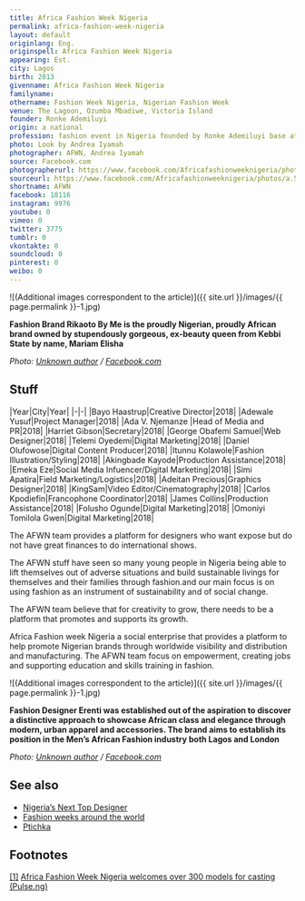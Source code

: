 ```yaml
---
title: Africa Fashion Week Nigeria
permalink: africa-fashion-week-nigeria
layout: default
originlang: Eng.
originspell: Africa Fashion Week Nigeria
appearing: Est.
city: Lagos
birth: 2013
givenname: Africa Fashion Week Nigeria
familyname:
othername: Fashion Week Nigeria, Nigerian Fashion Week
venue: The Lagoon, Ozumba Mbadiwe, Victoria Island
founder: Ronke Ademiluyi
origin: a national
profession: fashion event in Nigeria founded by Ronke Ademiluyi base at Lagos
photo: Look by Andrea Iyamah
photographer: AFWN, Andrea Iyamah
source: Facebook.com
photographerurl: https://www.facebook.com/Africafashionweeknigeria/photos/a.565953823424401/2336723993014033/?type=3&theater
sourceurl: https://www.facebook.com/Africafashionweeknigeria/photos/a.565953823424401/2336723993014033/?type=3&theater
shortname: AFWN
facebook: 18116
instagram: 9976
youtube: 0
vimeo: 0
twitter: 3775
tumblr: 0
vkontakte: 0
soundcloud: 0
pinterest: 0
weibo: 0
---
```


<!---
To edit top block see
icon "Meta Data"
on right menu
Full edit instructions
indexmod.gq/edit
-->

![(Additional images correspondent to the article)]({{ site.url }}/images/{{ page.permalink }}-1.jpg)

**Fashion Brand Rikaoto By Me is the proudly Nigerian, proudly African brand owned by stupendously gorgeous, ex-beauty queen from Kebbi State by name, Mariam Elisha**

*Photo: [Unknown author](https://www.facebook.com/Africafashionweeknigeria/photos/a.565953823424401/2299671513385948/?type=3&theater) / [Facebook.com](https://www.facebook.com/Africafashionweeknigeria/photos/a.565953823424401/2299671513385948/?type=3&theater)*

## Stuff

|Year|City|Year|
|-|-|
|Bayo Haastrup|Creative Director|2018|
|Adewale Yusuf|Project Manager|2018|
|Ada V. Njemanze |Head of Media and PR|2018|
|Harriet Gibson|Secretary|2018|
|George Obafemi Samuel|Web Designer|2018|
|Telemi Oyedemi|Digital Marketing|2018|
|Daniel Olufowose|Digital Content Producer|2018|
|Itunnu Kolawole|Fashion Illustration/Styling|2018|
|Akingbade Kayode|Production Assistance|2018|
|Emeka Eze|Social Media Infuencer/Digital Marketing|2018|
|Simi Apatira|Field Marketing/Logistics|2018|
|Adeitan Precious|Graphics Designer|2018|
|KingSam|Video Editor/Cinematography|2018|
|Carlos Kpodiefin|Francophone Coordinator|2018|
|James Collins|Production Assistance|2018|
|Folusho Ogunde|Digital Marketing|2018|
|Omoniyi Tomilola Gwen|Digital Marketing|2018|

The AFWN team provides a platform for designers who want expose but do not have great finances to do international shows.

The AFWN stuff have seen so many young people in Nigeria being able to lift themselves out of adverse situations and build sustainable livings for themselves and their families through fashion.and our main focus is on using fashion as an instrument of sustainability and of social change.

The AFWN team believe that for creativity to grow, there needs to be a platform that promotes and supports its growth.

Africa Fashion week Nigeria a social enterprise that provides a platform to help promote Nigerian brands through worldwide visibility and distribution and manufacturing. The AFWN team focus on empowerment, creating jobs and supporting education and skills training in fashion.

![(Additional images correspondent to the article)]({{ site.url }}/images/{{ page.permalink }}-1.jpg)

**Fashion Designer Erenti was established out of the aspiration to discover a distinctive approach to showcase African class and elegance through modern, urban apparel and accessories. The brand aims to establish its position in the Men’s African Fashion industry both Lagos and London**

*Photo: [Unknown author](https://www.facebook.com/Africafashionweeknigeria/photos/a.565953823424401/2299669600052806/?type=3&theater) / [Facebook.com](https://www.facebook.com/Africafashionweeknigeria/photos/a.565953823424401/2299669600052806/?type=3&theater)*

## See also

+ [Nigeria’s Next Top Designer](nigeria-s-next-top-designer)
+ [Fashion weeks around the world](fashion-weeks-around-the-world)
+ [Ptichka](ptichka)

## Footnotes

[[1]](#a1) <span id="f1"></span> [Africa Fashion Week Nigeria welcomes over 300 models for casting (Pulse.ng)](https://www.pulse.ng/lifestyle/fashion/afwn-2018-africa-fashion-week-nigeria-welcomes-over-300-models-for-casting/jmtt3yj)
